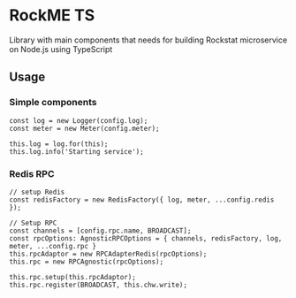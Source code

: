 # RockME TS

Library with main components that needs for building Rockstat microservice on Node.js using TypeScript

## Usage

### Simple components


    const log = new Logger(config.log);
    const meter = new Meter(config.meter);

    this.log = log.for(this);
    this.log.info('Starting service');

### Redis RPC

    // setup Redis
    const redisFactory = new RedisFactory({ log, meter, ...config.redis });

    // Setup RPC
    const channels = [config.rpc.name, BROADCAST];
    const rpcOptions: AgnosticRPCOptions = { channels, redisFactory, log, meter, ...config.rpc }
    this.rpcAdaptor = new RPCAdapterRedis(rpcOptions);
    this.rpc = new RPCAgnostic(rpcOptions);

    this.rpc.setup(this.rpcAdaptor);
    this.rpc.register(BROADCAST, this.chw.write);
